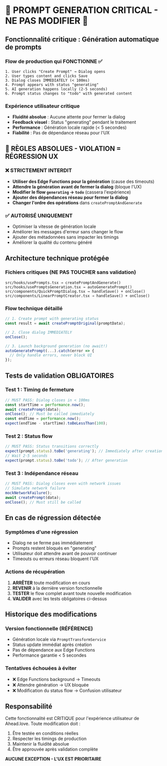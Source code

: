 # 🚨 PROMPT GENERATION CRITICAL - NE PAS MODIFIER 🚨

## Fonctionnalité critique : Génération automatique de prompts

### Flow de production qui FONCTIONNE ✅
```
1. User clicks "Create Prompt" → Dialog opens
2. User types content and clicks Save
3. Dialog closes IMMEDIATELY (< 100ms)
4. Prompt appears with status "generating" 
5. AI generation happens locally (2-5 seconds)
6. Prompt status changes to "todo" with generated content
```

### Expérience utilisateur critique
- **Fluidité absolue** : Aucune attente pour fermer la dialog
- **Feedback visuel** : Status "generating" pendant le traitement
- **Performance** : Génération locale rapide (< 5 secondes)
- **Fiabilité** : Pas de dépendance réseau pour l'UX

## 🚨 RÈGLES ABSOLUES - VIOLATION = RÉGRESSION UX

### ❌ STRICTEMENT INTERDIT
- **Utiliser des Edge Functions pour la génération** (cause des timeouts)
- **Attendre la génération avant de fermer la dialog** (bloque l'UX)
- **Modifier le flow `generating` → `todo`** (cassera l'expérience)
- **Ajouter des dépendances réseau pour fermer la dialog**
- **Changer l'ordre des opérations** dans `createPromptAndGenerate`

### ✅ AUTORISÉ UNIQUEMENT
- Optimiser la vitesse de génération locale
- Améliorer les messages d'erreur sans changer le flow
- Ajouter des métadonnées sans impacter les timings
- Améliorer la qualité du contenu généré

## Architecture technique protégée

### Fichiers critiques (NE PAS TOUCHER sans validation)
```
src/hooks/usePrompts.tsx → createPromptAndGenerate()
src/hooks/usePromptsGeneration.tsx → autoGeneratePrompt()
src/components/QuickPromptDialog.tsx → handleSave() + onClose()
src/components/LinearPromptCreator.tsx → handleSave() + onClose()
```

### Flow technique détaillé
```typescript
// 1. Create prompt with generating status
const result = await createPromptOriginal(promptData);

// 2. Close dialog IMMEDIATELY
onClose();

// 3. Launch background generation (no await!)
autoGeneratePrompt(...).catch(error => {
  // Only handle errors, never block UI
});
```

## Tests de validation OBLIGATOIRES

### Test 1 : Timing de fermeture
```javascript
// MUST PASS: Dialog closes in < 100ms
const startTime = performance.now();
await createPrompt(data);
onClose(); // Must be called immediately
const endTime = performance.now();
expect(endTime - startTime).toBeLessThan(100);
```

### Test 2 : Status flow
```javascript
// MUST PASS: Status transitions correctly
expect(prompt.status).toBe('generating'); // Immediately after creation
// Wait 2-5 seconds
expect(prompt.status).toBe('todo'); // After generation
```

### Test 3 : Indépendance réseau
```javascript
// MUST PASS: Dialog closes even with network issues
// Simulate network failure
mockNetworkFailure();
await createPrompt(data);
onClose(); // Must still be called
```

## En cas de régression détectée

### Symptômes d'une régression
- Dialog ne se ferme pas immédiatement
- Prompts restent bloqués en "generating"
- Utilisateur doit attendre avant de pouvoir continuer
- Timeouts ou erreurs réseau bloquent l'UX

### Actions de récupération
1. **ARRÊTER** toute modification en cours
2. **REVENIR** à la dernière version fonctionnelle
3. **TESTER** le flow complet avant toute nouvelle modification
4. **VALIDER** avec les tests obligatoires ci-dessus

## Historique des modifications

### Version fonctionnelle (RÉFÉRENCE)
- Génération locale via `PromptTransformService`
- Status update immédiat après création
- Pas de dépendance aux Edge Functions
- Performance garantie < 5 secondes

### Tentatives échouées à éviter
- ❌ Edge Functions background → Timeouts
- ❌ Attendre génération → UX bloquée
- ❌ Modification du status flow → Confusion utilisateur

## Responsabilité

Cette fonctionnalité est CRITIQUE pour l'expérience utilisateur de Ahead.love.
Toute modification doit :
1. Être testée en conditions réelles
2. Respecter les timings de production
3. Maintenir la fluidité absolue
4. Être approuvée après validation complète

**AUCUNE EXCEPTION - L'UX EST PRIORITAIRE**